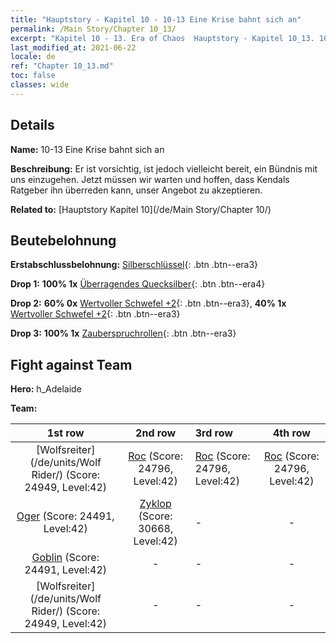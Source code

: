 ```yaml
---
title: "Hauptstory - Kapitel 10 - 10-13 Eine Krise bahnt sich an"
permalink: /Main Story/Chapter 10_13/
excerpt: "Kapitel 10 - 13. Era of Chaos  Hauptstory - Kapitel 10_13. 10-13 Eine Krise bahnt sich an"
last_modified_at: 2021-06-22
locale: de
ref: "Chapter 10_13.md"
toc: false
classes: wide
---
```


## Details

 **Name:** 10-13 Eine Krise bahnt sich an

 **Beschreibung:** Er ist vorsichtig, ist jedoch vielleicht bereit, ein Bündnis mit uns einzugehen. Jetzt müssen wir warten und hoffen, dass Kendals Ratgeber ihn überreden kann, unser Angebot zu akzeptieren.

 **Related to:** [Hauptstory Kapitel 10](/de/Main Story/Chapter 10/)

## Beutebelohnung

 **Erstabschlussbelohnung:** [Silberschlüssel](/ItemsDE/con_693/){: .btn .btn--era3}

 **Drop 1:** **100% 1x** [Überragendes Quecksilber](/ItemsDE/mat_35/){: .btn .btn--era4}

 **Drop 2:** **60% 0x** [Wertvoller Schwefel +2](/ItemsDE/mat_29/){: .btn .btn--era3}, **40% 1x** [Wertvoller Schwefel +2](/ItemsDE/mat_29/){: .btn .btn--era3}

 **Drop 3:** **100% 1x** [Zauberspruchrollen](/ItemsDE/con_694/){: .btn .btn--era3}


## Fight against Team
 **Hero:** h_Adelaide

 **Team:**


  | 1st row | 2nd row | 3rd row | 4th row |
  |:----:|:----:|:----|:----:|
  | [Wolfsreiter](/de/units/Wolf Rider/) (Score: 24949, Level:42)  | [Roc](/de/units/Roc/) (Score: 24796, Level:42)  | [Roc](/de/units/Roc/) (Score: 24796, Level:42)  | [Roc](/de/units/Roc/) (Score: 24796, Level:42)  |
  | [Oger](/de/units/Ogre/) (Score: 24491, Level:42)  | [Zyklop](/de/units/Cyclops/) (Score: 30668, Level:42)  | - | - |
  | [Goblin](/de/units/Goblin/) (Score: 24491, Level:42)  | - | - | - |
  | [Wolfsreiter](/de/units/Wolf Rider/) (Score: 24949, Level:42)  | - | - | - |



